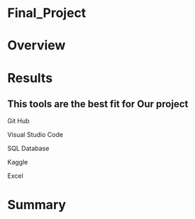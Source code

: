 # Final_Project

# Overview

# Results

## This tools are the best fit for Our project

Git Hub

Visual Studio Code

SQL Database

Kaggle

Excel

# Summary
